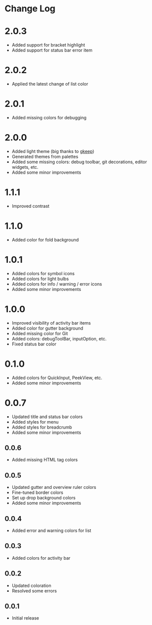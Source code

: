 # Change Log


# 2.0.3
- Added support for bracket highlight 
- Added support for status bar error item


# 2.0.2
- Applied the latest change of list color


# 2.0.1
- Added missing colors for debugging


# 2.0.0
- Added light theme (big thanks to [gkeep](https://github.com/gkeep))
- Generated themes from palettes
- Added some missing colors: debug toolbar, git decorations, editor widgets, etc.
- Added some minor improvements


# 1.1.1
- Improved contrast


# 1.1.0
- Added color for fold background


# 1.0.1
- Added colors for symbol icons
- Added colors for light bulbs
- Added colors for info / warning / error icons
- Added some minor improvements


# 1.0.0
- Improved visibility of activity bar items
- Added color for gutter background
- Added missing color for Git
- Added colors: debugToolBar, inputOption, etc.
- Fixed status bar color


# 0.1.0
- Added colors for QuickInput, PeekView, etc.
- Added some minor improvements


# 0.0.7
- Updated title and status bar colors
- Added styles for menu
- Added styles for breadcrumb
- Added some minor improvements


## 0.0.6
- Added missing HTML tag colors


## 0.0.5
- Updated gutter and overview ruler colors
- Fine-tuned border colors
- Set up drop background colors
- Added some minor improvements


## 0.0.4
- Added error and warning colors for list


## 0.0.3
- Added colors for activity bar


## 0.0.2
- Updated coloration
- Resolved some errors


## 0.0.1
- Initial release
